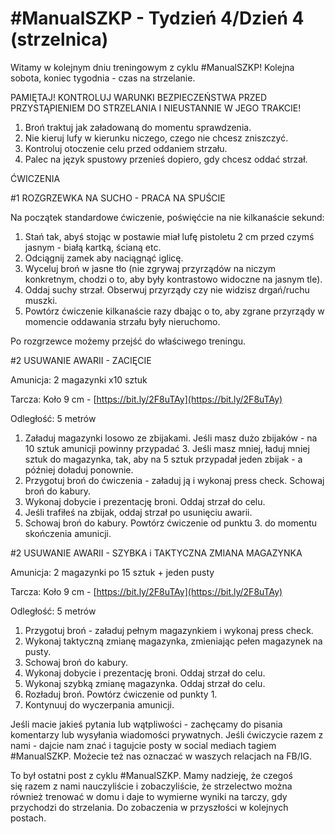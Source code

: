 # #ManualSZKP - Tydzień 4/Dzień 4 (strzelnica)

Witamy w kolejnym dniu treningowym z cyklu #ManualSZKP!  Kolejna sobota, koniec tygodnia - czas na strzelanie.

PAMIĘTAJ! KONTROLUJ WARUNKI BEZPIECZEŃSTWA PRZED PRZYSTĄPIENIEM DO STRZELANIA I NIEUSTANNIE W JEGO TRAKCIE!

1. Broń traktuj jak załadowaną do momentu sprawdzenia.
2. Nie kieruj lufy w kierunku niczego, czego nie chcesz zniszczyć.
3. Kontroluj otoczenie celu przed oddaniem strzału.
4. Palec na język spustowy przenieś dopiero, gdy chcesz oddać strzał.

ĆWICZENIA

#1 ROZGRZEWKA NA SUCHO - PRACA NA SPUŚCIE

Na początek standardowe ćwiczenie, poświęćcie na nie kilkanaście sekund:

1. Stań tak, abyś stojąc w postawie miał lufę pistoletu 2 cm przed czymś jasnym - białą kartką, ścianą etc.
2. Odciągnij zamek aby naciągnąć iglicę.
3. Wyceluj broń w jasne tło (nie zgrywaj przyrządów na niczym konkretnym, chodzi o to, aby były kontrastowo widoczne na jasnym tle).
4. Oddaj suchy strzał. Obserwuj przyrządy czy nie widzisz drgań/ruchu muszki.
5. Powtórz ćwiczenie kilkanaście razy dbając o to, aby zgrane przyrządy w momencie oddawania strzału były nieruchomo.

Po rozgrzewce możemy przejść do właściwego treningu.

#2 USUWANIE AWARII - ZACIĘCIE

Amunicja: 2 magazynki x10 sztuk

Tarcza: Koło 9 cm - [https://bit.ly/2F8uTAy](https://bit.ly/2F8uTAy)

Odległość: 5 metrów

1. Załaduj magazynki losowo ze zbijakami. Jeśli masz dużo zbijaków - na 10 sztuk amunicji powinny przypadać 3. Jeśli masz mniej, ładuj mniej sztuk do magazynka, tak, aby na 5 sztuk przypadał jeden zbijak - a później doładuj ponownie.
2. Przygotuj broń do ćwiczenia - załaduj ją i wykonaj press check. Schowaj broń do kabury.
3. Wykonaj dobycie i prezentację broni. Oddaj strzał do celu.
4. Jeśli trafiłeś na zbijak, oddaj strzał po usunięciu awarii.
5. Schowaj broń do kabury. Powtórz ćwiczenie od punktu 3. do momentu skończenia amunicji.

#2 USUWANIE AWARII - SZYBKA i TAKTYCZNA ZMIANA MAGAZYNKA

Amunicja: 2 magazynki po 15 sztuk + jeden pusty

Tarcza: Koło 9 cm - [https://bit.ly/2F8uTAy](https://bit.ly/2F8uTAy)

Odległość: 5 metrów

1. Przygotuj broń - załaduj pełnym magazynkiem i wykonaj press check.
2. Wykonaj taktyczną zmianę magazynka, zmieniając pełen magazynek na pusty.
3. Schowaj broń do kabury.
4. Wykonaj dobycie i prezentację broni. Oddaj strzał do celu.
5. Wykonaj szybką zmianę magazynka. Oddaj strzał do celu.
6. Rozładuj broń. Powtórz ćwiczenie od punkty 1.
7. Kontynuuj do wyczerpania amunicji.

Jeśli macie jakieś pytania lub wątpliwości - zachęcamy do pisania komentarzy lub wysyłania wiadomości prywatnych. Jeśli ćwiczycie razem z nami - dajcie nam znać i tagujcie posty w social mediach tagiem #ManualSZKP. Możecie też nas oznaczać w waszych relacjach na FB/IG.

To był ostatni post z cyklu #ManualSZKP. Mamy nadzieję, że czegoś się razem z nami nauczyliście i zobaczyliście, że strzelectwo można również trenować w domu i daje to wymierne wyniki na tarczy, gdy przychodzi do strzelania. Do zobaczenia w przyszłości w kolejnych postach.